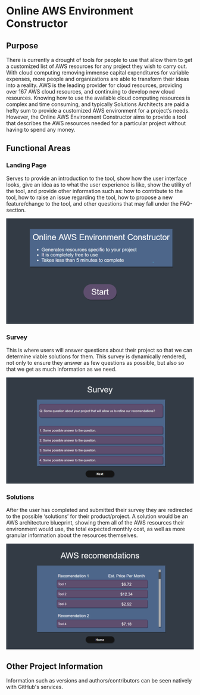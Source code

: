 # Online AWS Environment Constructor

## Purpose
There is currently a drought of tools for people to use that allow them to get a customized list of AWS resources for any project they wish to carry out. With cloud computing removing immense capital expenditures for variable expenses, more people and organizations are able to transform their ideas into a reality. AWS is the leading provider for cloud resources, providing over 167 AWS cloud resources, and continuing to develop new cloud resources. Knowing how to use the available cloud computing resources is complex and time consuming, and typically Solutions Architects are paid a hefty sum to provide a customized AWS environment for a project’s needs. However, the Online AWS Environment Constructor aims to provide a tool that describes the AWS resources needed for a particular project without having to spend any money.

## Functional Areas

### Landing Page

Serves to provide an introduction to the tool, show how the user interface looks, give an idea as to what the user experience is like, show the utility of the tool, and provide other information such as: how to contribute to the tool, how to raise an issue regarding the tool, how to propose a new feature/change to the tool, and other questions that may fall under the FAQ-section.  

![Landing Page](/ui-mocks/Landing-Page-Patrick.PNG)

### Survey

This is where users will answer questions about their project so that we can determine viable solutions for them. This survey is dynamically rendered, not only to ensure they answer as few questions as possible, but also so that we get as much information as we need.

![Survey Page](/ui-mocks/Survey-Page-Patrick.PNG)

### Solutions

After the user has completed and submitted their survey they are redirected to the possible ‘solutions’ for their product/project. A solution would be an AWS architecture blueprint, showing them all of the AWS resources their environment would use, the total expected monthly cost, as well as more granular information about the resources themselves.

![Solutions Page](/ui-mocks/Solutions-Page-Patrick.PNG)

## Other Project Information
Information such as versions and authors/contributors can be seen natively with GitHub's services. 
